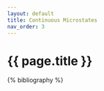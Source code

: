 ```yaml
---
layout: default
title: Continuous Microstates
nav_order: 3
---
```

{{ page.title }}
================

{% bibliography %}
